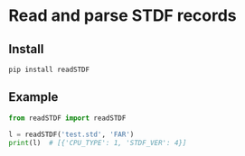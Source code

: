 # Read and parse STDF records

## Install

`pip install readSTDF`

## Example

```python
from readSTDF import readSTDF

l = readSTDF('test.std', 'FAR')
print(l)  # [{'CPU_TYPE': 1, 'STDF_VER': 4}]
```
